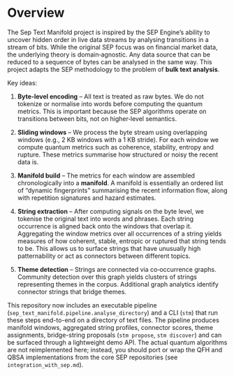 # Overview

The Sep Text Manifold project is inspired by the SEP Engine’s ability
to uncover hidden order in live data streams by analysing transitions
in a stream of bits.  While the original SEP focus was on financial
market data, the underlying theory is domain‑agnostic.  Any data
source that can be reduced to a sequence of bytes can be analysed in
the same way.  This project adapts the SEP methodology to the problem
of **bulk text analysis**.

Key ideas:

1. **Byte‑level encoding** – All text is treated as raw bytes.  We do
   not tokenize or normalise into words before computing the quantum
   metrics.  This is important because the SEP algorithms operate on
   transitions between bits, not on higher‑level semantics.

2. **Sliding windows** – We process the byte stream using overlapping
   windows (e.g., 2 KB windows with a 1 KB stride).  For each window we
   compute quantum metrics such as coherence, stability, entropy and
   rupture.  These metrics summarise how structured or noisy the
   recent data is.

3. **Manifold build** – The metrics for each window are assembled
   chronologically into a **manifold**.  A manifold is essentially
   an ordered list of “dynamic fingerprints” summarising the recent
   information flow, along with repetition signatures and hazard
   estimates.

4. **String extraction** – After computing signals on the byte level,
   we tokenise the original text into words and phrases.  Each string
   occurrence is aligned back onto the windows that overlap it.
   Aggregating the window metrics over all occurrences of a string
   yields measures of how coherent, stable, entropic or ruptured that
   string tends to be.  This allows us to surface strings that have
   unusually high patternability or act as connectors between
   different topics.

5. **Theme detection** – Strings are connected via co‑occurrence
   graphs.  Community detection over this graph yields clusters of
   strings representing themes in the corpus.  Additional graph
   analytics identify connector strings that bridge themes.

This repository now includes an executable pipeline
(`sep_text_manifold.pipeline.analyse_directory`) and a CLI (`stm`) that
run these steps end-to-end on a directory of text files.  The pipeline
produces manifold windows, aggregated string profiles, connector
scores, theme assignments, bridge-string proposals (`stm propose`,
`stm discover`) and can be surfaced through a lightweight demo API.
The actual quantum
algorithms are not reimplemented here; instead, you should port or
wrap the QFH and QBSA implementations from the core SEP repositories
(see `integration_with_sep.md`).
